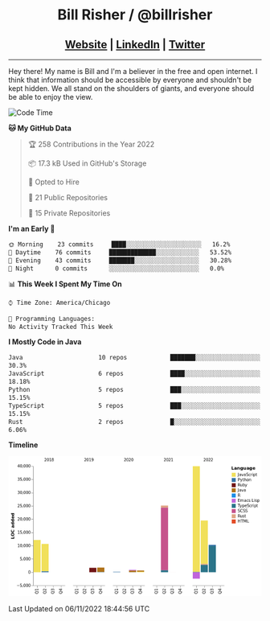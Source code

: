 
<h1 align="center">
    Bill Risher / @billrisher <br />
</h1>
<h2 align="center">
    <a href="https://billrisher.com">Website</a> | <a href="https://linkedin.com/in/william-risher">LinkedIn</a> | <a href="https://twitter.com/billrisher_">Twitter</a> 
 </h2>

---

Hey there! My name is Bill and I'm a believer in the free and open internet. 
I think that information should be accessible by everyone and shouldn't be kept hidden. 
We all stand on the shoulders of giants, and everyone should be able to enjoy the view.

<!--START_SECTION:waka-->
![Code Time](http://img.shields.io/badge/Code%20Time-115%20hrs%204%20mins-blue)

**🐱 My GitHub Data** 

> 🏆 258 Contributions in the Year 2022
 > 
> 📦 17.3 kB Used in GitHub's Storage 
 > 
> 💼 Opted to Hire
 > 
> 📜 21 Public Repositories 
 > 
> 🔑 15 Private Repositories  
 > 
**I'm an Early 🐤** 

```text
🌞 Morning    23 commits     ████░░░░░░░░░░░░░░░░░░░░░   16.2% 
🌆 Daytime    76 commits     █████████████░░░░░░░░░░░░   53.52% 
🌃 Evening    43 commits     ███████░░░░░░░░░░░░░░░░░░   30.28% 
🌙 Night      0 commits      ░░░░░░░░░░░░░░░░░░░░░░░░░   0.0%

```


📊 **This Week I Spent My Time On** 

```text
⌚︎ Time Zone: America/Chicago

💬 Programming Languages: 
No Activity Tracked This Week

```

**I Mostly Code in Java** 

```text
Java                     10 repos            ███████░░░░░░░░░░░░░░░░░░   30.3% 
JavaScript               6 repos             ████░░░░░░░░░░░░░░░░░░░░░   18.18% 
Python                   5 repos             ███░░░░░░░░░░░░░░░░░░░░░░   15.15% 
TypeScript               5 repos             ███░░░░░░░░░░░░░░░░░░░░░░   15.15% 
Rust                     2 repos             █░░░░░░░░░░░░░░░░░░░░░░░░   6.06%

```


**Timeline**

![Chart not found](https://raw.githubusercontent.com/billrisher/billrisher/main/charts/bar_graph.png) 


 Last Updated on 06/11/2022 18:44:56 UTC
<!--END_SECTION:waka-->

